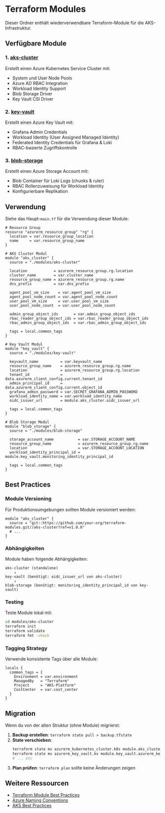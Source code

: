# Terraform Modules

Dieser Ordner enthält wiederverwendbare Terraform-Module für die AKS-Infrastruktur.

## Verfügbare Module

### 1. [aks-cluster](./aks-cluster/)
Erstellt einen Azure Kubernetes Service Cluster mit:
- System und User Node Pools
- Azure AD RBAC Integration
- Workload Identity Support
- Blob Storage Driver
- Key Vault CSI Driver

### 2. [key-vault](./key-vault/)
Erstellt einen Azure Key Vault mit:
- Grafana Admin Credentials
- Workload Identity (User Assigned Managed Identity)
- Federated Identity Credentials für Grafana & Loki
- RBAC-basierte Zugriffskontrolle

### 3. [blob-storage](./blob-storage/)
Erstellt einen Azure Storage Account mit:
- Blob Container für Loki Logs (chunks & ruler)
- RBAC Rollenzuweisung für Workload Identity
- Konfigurierbare Replikation

## Verwendung

Siehe das Haupt-`main.tf` für die Verwendung dieser Module:

```hcl
# Resource Group
resource "azurerm_resource_group" "rg" {
  location = var.resource_group_location
  name     = var.resource_group_name
}

# AKS Cluster Modul
module "aks_cluster" {
  source = "./modules/aks-cluster"

  location            = azurerm_resource_group.rg.location
  cluster_name        = var.cluster_name
  resource_group_name = azurerm_resource_group.rg.name
  dns_prefix          = var.dns_prefix

  agent_pool_vm_size    = var.agent_pool_vm_size
  agent_pool_node_count = var.agent_pool_node_count
  user_pool_vm_size     = var.user_pool_vm_size
  user_pool_node_count  = var.user_pool_node_count

  admin_group_object_ids       = var.admin_group_object_ids
  rbac_reader_group_object_ids = var.rbac_reader_group_object_ids
  rbac_admin_group_object_ids  = var.rbac_admin_group_object_ids

  tags = local.common_tags
}

# Key Vault Modul
module "key_vault" {
  source = "./modules/key-vault"

  keyvault_name          = var.keyvault_name
  resource_group_name    = azurerm_resource_group.rg.name
  location               = azurerm_resource_group.rg.location
  tenant_id              = data.azurerm_client_config.current.tenant_id
  admin_principal_id     = data.azurerm_client_config.current.object_id
  grafana_admin_password = var.SECRET_GRAFANA_ADMIN_PASSWORD
  workload_identity_name = var.workload_identity_name
  oidc_issuer_url        = module.aks_cluster.oidc_issuer_url

  tags = local.common_tags
}

# Blob Storage Modul
module "blob_storage" {
  source = "./modules/blob-storage"

  storage_account_name           = var.STORAGE_ACCOUNT_NAME
  resource_group_name            = azurerm_resource_group.rg.name
  location                       = var.STORAGE_ACCOUNT_LOCATION
  workload_identity_principal_id = module.key_vault.monitoring_identity_principal_id

  tags = local.common_tags
}
```

## Best Practices

### Module Versioning
Für Produktionsumgebungen sollten Module versioniert werden:

```hcl
module "aks_cluster" {
  source = "git::https://github.com/your-org/terraform-modules.git//aks-cluster?ref=v1.0.0"
  # ...
}
```

### Abhängigkeiten
Module haben folgende Abhängigkeiten:

```
aks-cluster (standalone)
    ↓
key-vault (benötigt: oidc_issuer_url von aks-cluster)
    ↓
blob-storage (benötigt: monitoring_identity_principal_id von key-vault)
```

### Testing
Teste Module lokal mit:

```bash
cd modules/aks-cluster
terraform init
terraform validate
terraform fmt -check
```

### Tagging Strategy
Verwende konsistente Tags über alle Module:

```hcl
locals {
  common_tags = {
    Environment = var.environment
    ManagedBy   = "Terraform"
    Project     = "AKS-Platform"
    CostCenter  = var.cost_center
  }
}
```

## Migration

Wenn du von der alten Struktur (ohne Module) migrierst:

1. **Backup erstellen**: `terraform state pull > backup.tfstate`
2. **State verschieben**: 
   ```bash
   terraform state mv azurerm_kubernetes_cluster.k8s module.aks_cluster.azurerm_kubernetes_cluster.k8s
   terraform state mv azurerm_key_vault.kv module.key_vault.azurerm_key_vault.kv
   # ... etc
   ```
3. **Plan prüfen**: `terraform plan` sollte keine Änderungen zeigen

## Weitere Ressourcen

- [Terraform Module Best Practices](https://www.terraform.io/docs/language/modules/develop/index.html)
- [Azure Naming Conventions](https://learn.microsoft.com/en-us/azure/cloud-adoption-framework/ready/azure-best-practices/resource-naming)
- [AKS Best Practices](https://learn.microsoft.com/en-us/azure/aks/best-practices)
